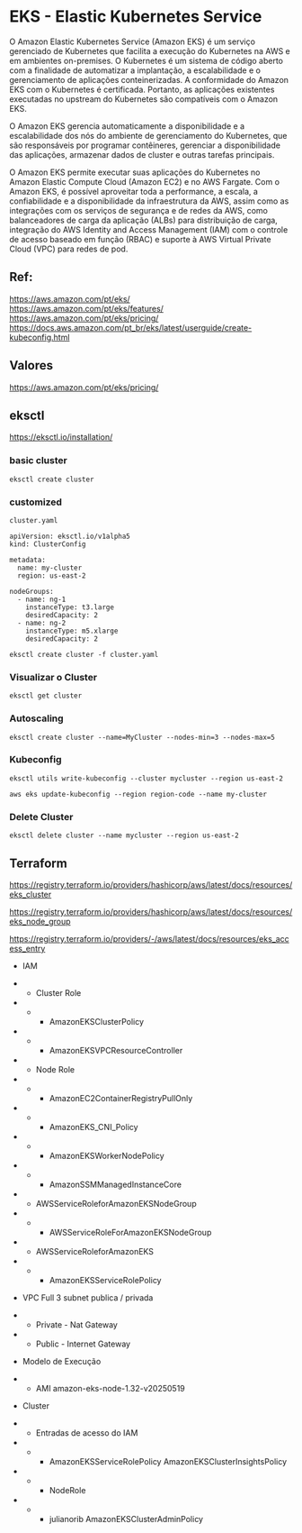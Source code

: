 # EKS - Elastic Kubernetes Service

O Amazon Elastic Kubernetes Service (Amazon EKS) é um serviço gerenciado de Kubernetes que facilita a execução do Kubernetes na AWS e em ambientes on-premises. O Kubernetes é um sistema de código aberto com a finalidade de automatizar a implantação, a escalabilidade e o gerenciamento de aplicações conteinerizadas. A conformidade do Amazon EKS com o Kubernetes é certificada. Portanto, as aplicações existentes executadas no upstream do Kubernetes são compatíveis com o Amazon EKS.

O Amazon EKS gerencia automaticamente a disponibilidade e a escalabilidade dos nós do ambiente de gerenciamento do Kubernetes, que são responsáveis por programar contêineres, gerenciar a disponibilidade das aplicações, armazenar dados de cluster e outras tarefas principais.

O Amazon EKS permite executar suas aplicações do Kubernetes no Amazon Elastic Compute Cloud (Amazon EC2) e no AWS Fargate. Com o Amazon EKS, é possível aproveitar toda a performance, a escala, a confiabilidade e a disponibilidade da infraestrutura da AWS, assim como as integrações com os serviços de segurança e de redes da AWS, como balanceadores de carga da aplicação (ALBs) para distribuição de carga, integração do AWS Identity and Access Management (IAM) com o controle de acesso baseado em função (RBAC) e suporte à AWS Virtual Private Cloud (VPC) para redes de pod.

## Ref:
<https://aws.amazon.com/pt/eks/>\
<https://aws.amazon.com/pt/eks/features/>
<https://aws.amazon.com/pt/eks/pricing/>\
<https://docs.aws.amazon.com/pt_br/eks/latest/userguide/create-kubeconfig.html>

## Valores
<https://aws.amazon.com/pt/eks/pricing/>


## eksctl
<https://eksctl.io/installation/>

### basic cluster
```
eksctl create cluster
```

### customized
`cluster.yaml`
```
apiVersion: eksctl.io/v1alpha5
kind: ClusterConfig

metadata:
  name: my-cluster
  region: us-east-2

nodeGroups:
  - name: ng-1
    instanceType: t3.large
    desiredCapacity: 2
  - name: ng-2
    instanceType: m5.xlarge
    desiredCapacity: 2
```
```
eksctl create cluster -f cluster.yaml
```

### Visualizar o Cluster
```
eksctl get cluster
```

### Autoscaling

```
eksctl create cluster --name=MyCluster --nodes-min=3 --nodes-max=5
```

### Kubeconfig
```
eksctl utils write-kubeconfig --cluster mycluster --region us-east-2
```
```
aws eks update-kubeconfig --region region-code --name my-cluster
```

### Delete Cluster
```
eksctl delete cluster --name mycluster --region us-east-2
```


## Terraform

<https://registry.terraform.io/providers/hashicorp/aws/latest/docs/resources/eks_cluster>

<https://registry.terraform.io/providers/hashicorp/aws/latest/docs/resources/eks_node_group>

<https://registry.terraform.io/providers/-/aws/latest/docs/resources/eks_access_entry>


- IAM
- - Cluster Role
- - - AmazonEKSClusterPolicy
- - - AmazonEKSVPCResourceController
- - Node Role
- - - AmazonEC2ContainerRegistryPullOnly
- - - AmazonEKS_CNI_Policy
- - - AmazonEKSWorkerNodePolicy
- - - AmazonSSMManagedInstanceCore
- - AWSServiceRoleforAmazonEKSNodeGroup
- - - AWSServiceRoleForAmazonEKSNodeGroup
- - AWSServiceRoleforAmazonEKS
- - - AmazonEKSServiceRolePolicy

- VPC Full 3 subnet publica / privada
- - Private - Nat Gateway
- - Public - Internet Gateway

- Modelo de Execução
- - AMI amazon-eks-node-1.32-v20250519

- Cluster
- - Entradas de acesso do IAM
- - - AmazonEKSServiceRolePolicy  AmazonEKSClusterInsightsPolicy
- - - NodeRole  
- - - julianorib    AmazonEKSClusterAdminPolicy